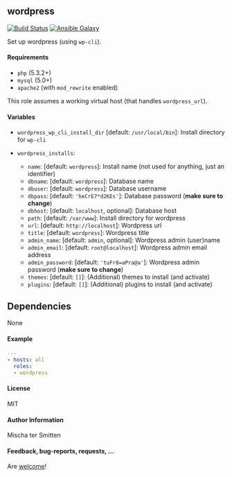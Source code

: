 ## wordpress

[![Build Status](https://travis-ci.org/Oefenweb/ansible-wordpress.svg?branch=master)](https://travis-ci.org/Oefenweb/ansible-wordpress) [![Ansible Galaxy](http://img.shields.io/badge/ansible--galaxy-wordpress-blue.svg)](https://galaxy.ansible.com/list#/roles/2600)

Set up wordpress (using `wp-cli`).

#### Requirements

* `php` (5.3.2+)
* `mysql` (5.0+)
* `apache2` (with `mod_rewrite` enabled)

This role assumes a working virtual host (that handles `wordpress_url`).

#### Variables

* `wordpress_wp_cli_install_dir` [default: `/usr/local/bin`]: Install directory for `wp-cli`

* `wordpress_installs`:
  * `name`: [default: `wordpress`]: Install name (not used for anything, just an identifier)
  * `dbname`: [default: `wordpress`]: Database name
  * `dbuser`: [default: `wordpress`]: Database username
  * `dbpass`: [default: `'heCrE7*d2KEs'`]: Database password (**make sure to change**)
  * `dbhost`: [default: `localhost`, optional]: Database host
  * `path`: [default: `/var/www`]: Install directory for wordpress
  * `url`: [default: `http://localhost`]: Wordpress url
  * `title`: [default: `wordpress`]: Wordpress title
  * `admin_name`: [default: `admin`, optional]: Wordpress admin (user)name
  * `admin_email`: [default: `root@localhost`]: Wordpress admin email address
  * `admin_password`: [default: `'tuFr8=aPra@a'`]: Wordpress admin password (**make sure to change**)
  * `themes`: [default: `[]`]: (Additional) themes to install (and activate)
  * `plugins`: [default: `[]`]: (Additional) plugins to install (and activate)

## Dependencies

None

#### Example

```yaml
---
- hosts: all
  roles:
  - wordpress
```

#### License

MIT

#### Author Information

Mischa ter Smitten

#### Feedback, bug-reports, requests, ...

Are [welcome](https://github.com/Oefenweb/ansible-wordpress/issues)!
